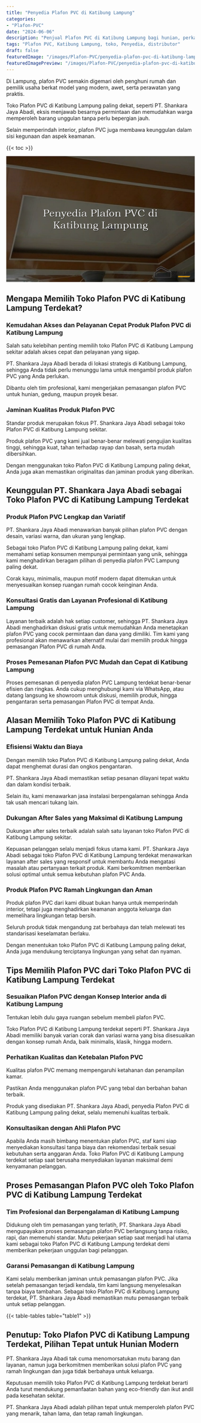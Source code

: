 ```yaml
---
title: "Penyedia Plafon PVC di Katibung Lampung"
categories:
- "Plafon-PVC"
date: "2024-06-06"
description: "Penjual Plafon PVC di Katibung Lampung bagi hunian, perkantoran, dan gerai. Produk terbaik, variasi motif, variasi warna menarik, dengan layanan instalasi dikerjakan oleh tim profesional serta kepastian resmi!|Servis penjualan Plafon PVC di Katibung Lampung untuk keperluan tempat tinggal, perkantoran, atau toko, dengan plafon unggulan dan pemasangan oleh tenaga ahli ahli dan jaminan resmi.|Solusi Plafon PVC di Katibung Lampung yang terpercaya untuk hunian, kantor, dan ritel, bersama material unggulan dan pemasangan ditangani oleh teknisi profesional dan kepastian resmi.|Penjualan Plafon PVC di Katibung Lampung untuk hunian, kantor, serta toko, beserta plafon unggulan dan pemasangan oleh teknisi profesional, disertai dengan kepastian resmi.}"
tags: "Plafon PVC, Katibung Lampung, toko, Penyedia, distributor"
draft: false
featuredImage: "/images/Plafon-PVC/penyedia-plafon-pvc-di-katibung-lampung.png"
featuredImagePreview: "/images/Plafon-PVC/penyedia-plafon-pvc-di-katibung-lampung.png"
---
```


Di Lampung, plafon PVC semakin digemari oleh penghuni rumah dan pemilik usaha berkat model yang modern, awet, serta perawatan yang praktis.

Toko Plafon PVC di Katibung Lampung paling dekat, seperti PT. Shankara Jaya Abadi, eksis menjawab besarnya permintaan dan memudahkan warga memperoleh barang unggulan tanpa perlu bepergian jauh.

Selain memperindah interior, plafon PVC juga membawa keunggulan dalam sisi kegunaan dan aspek keamanan.

{{< toc >}}

![Penyedia Plafon PVC di Katibung Lampung](/images/Plafon-PVC/Penyedia-Plafon-PVC-di-Katibung-Lampung.png)

## Mengapa Memilih Toko Plafon PVC di Katibung Lampung Terdekat?

### Kemudahan Akses dan Pelayanan Cepat Produk Plafon PVC di Katibung Lampung

Salah satu kelebihan penting memilih toko Plafon PVC di Katibung Lampung sekitar adalah akses cepat dan pelayanan yang sigap.

PT. Shankara Jaya Abadi berada di lokasi strategis di Katibung Lampung, sehingga Anda tidak perlu menunggu lama untuk mengambil produk plafon PVC yang Anda perlukan.

Dibantu oleh tim profesional, kami mengerjakan pemasangan plafon PVC untuk hunian, gedung, maupun proyek besar.

### Jaminan Kualitas Produk Plafon PVC

Standar produk merupakan fokus PT. Shankara Jaya Abadi sebagai toko Plafon PVC di Katibung Lampung sekitar.

Produk plafon PVC yang kami jual benar-benar melewati pengujian kualitas tinggi, sehingga kuat, tahan terhadap rayap dan basah, serta mudah dibersihkan.

Dengan menggunakan toko Plafon PVC di Katibung Lampung paling dekat, Anda juga akan memastikan originalitas dan jaminan produk yang diberikan.

## Keunggulan PT. Shankara Jaya Abadi sebagai Toko Plafon PVC di Katibung Lampung Terdekat

### Produk Plafon PVC Lengkap dan Variatif

PT. Shankara Jaya Abadi menawarkan banyak pilihan plafon PVC dengan desain, variasi warna, dan ukuran yang lengkap.

Sebagai toko Plafon PVC di Katibung Lampung paling dekat, kami memahami setiap konsumen mempunyai permintaan yang unik, sehingga kami menghadirkan beragam pilihan di penyedia plafon PVC Lampung paling dekat.

Corak kayu, minimalis, maupun motif modern dapat ditemukan untuk menyesuaikan konsep ruangan rumah cocok keinginan Anda.

### Konsultasi Gratis dan Layanan Profesional di Katibung Lampung

Layanan terbaik adalah hak setiap customer, sehingga PT. Shankara Jaya Abadi menghadirkan diskusi gratis untuk memudahkan Anda menetapkan plafon PVC yang cocok permintaan dan dana yang dimiliki. Tim kami yang profesional akan menawarkan alternatif mulai dari memilih produk hingga pemasangan Plafon PVC di rumah Anda.

### Proses Pemesanan Plafon PVC Mudah dan Cepat di Katibung Lampung

Proses pemesanan di penyedia plafon PVC Lampung terdekat benar-benar efisien dan ringkas. Anda cukup menghubungi kami via WhatsApp, atau datang langsung ke showroom untuk diskusi, memilih produk, hingga pengantaran serta pemasangan Plafon PVC di tempat Anda.

## Alasan Memilih Toko Plafon PVC di Katibung Lampung Terdekat untuk Hunian Anda

### Efisiensi Waktu dan Biaya

Dengan memilih toko Plafon PVC di Katibung Lampung paling dekat, Anda dapat menghemat durasi dan ongkos pengantaran.

PT. Shankara Jaya Abadi memastikan setiap pesanan dilayani tepat waktu dan dalam kondisi terbaik.

Selain itu, kami menawarkan jasa instalasi berpengalaman sehingga Anda tak usah mencari tukang lain.

### Dukungan After Sales yang Maksimal di Katibung Lampung

Dukungan after sales terbaik adalah salah satu layanan toko Plafon PVC di Katibung Lampung sekitar.

Kepuasan pelanggan selalu menjadi fokus utama kami. PT. Shankara Jaya Abadi sebagai toko Plafon PVC di Katibung Lampung terdekat menawarkan layanan after sales yang responsif untuk membantu Anda mengatasi masalah atau pertanyaan terkait produk. Kami berkomitmen memberikan solusi optimal untuk semua kebutuhan plafon PVC Anda.

### Produk Plafon PVC Ramah Lingkungan dan Aman

Produk plafon PVC dari kami dibuat bukan hanya untuk memperindah interior, tetapi juga menghadirkan keamanan anggota keluarga dan memelihara lingkungan tetap bersih.

Seluruh produk tidak mengandung zat berbahaya dan telah melewati tes standarisasi keselamatan berlaku.

Dengan menentukan toko Plafon PVC di Katibung Lampung paling dekat, Anda juga mendukung terciptanya lingkungan yang sehat dan nyaman.

## Tips Memilih Plafon PVC dari Toko Plafon PVC di Katibung Lampung Terdekat

### Sesuaikan Plafon PVC dengan Konsep Interior anda di Katibung Lampung

Tentukan lebih dulu gaya ruangan sebelum membeli plafon PVC.

Toko Plafon PVC di Katibung Lampung terdekat seperti PT. Shankara Jaya Abadi memiliki banyak varian corak dan variasi warna yang bisa disesuaikan dengan konsep rumah Anda, baik minimalis, klasik, hingga modern.

### Perhatikan Kualitas dan Ketebalan Plafon PVC

Kualitas plafon PVC memang mempengaruhi ketahanan dan penampilan kamar.

Pastikan Anda menggunakan plafon PVC yang tebal dan berbahan bahan terbaik.

Produk yang disediakan PT. Shankara Jaya Abadi, penyedia Plafon PVC di Katibung Lampung paling dekat, selalu memenuhi kualitas terbaik.

### Konsultasikan dengan Ahli Plafon PVC

Apabila Anda masih bimbang menentukan plafon PVC, staf kami siap menyediakan konsultasi tanpa biaya dan rekomendasi terbaik sesuai kebutuhan serta anggaran Anda. Toko Plafon PVC di Katibung Lampung terdekat setiap saat berusaha menyediakan layanan maksimal demi kenyamanan pelanggan.

## Proses Pemasangan Plafon PVC oleh Toko Plafon PVC di Katibung Lampung Terdekat

### Tim Profesional dan Berpengalaman di Katibung Lampung

Didukung oleh tim pemasangan yang terlatih, PT. Shankara Jaya Abadi mengupayakan proses pemasangan plafon PVC berlangsung tanpa risiko, rapi, dan memenuhi standar. Mutu pekerjaan setiap saat menjadi hal utama kami sebagai toko Plafon PVC di Katibung Lampung terdekat demi memberikan pekerjaan unggulan bagi pelanggan.

### Garansi Pemasangan di Katibung Lampung

Kami selalu memberikan jaminan untuk pemasangan plafon PVC. Jika setelah pemasangan terjadi kendala, tim kami langsung menyelesaikan tanpa biaya tambahan. Sebagai toko Plafon PVC di Katibung Lampung terdekat, PT. Shankara Jaya Abadi memastikan mutu pemasangan terbaik untuk setiap pelanggan.

{{< table-tables table="table1" >}}

## Penutup: Toko Plafon PVC di Katibung Lampung Terdekat, Pilihan Tepat untuk Hunian Modern

PT. Shankara Jaya Abadi tak cuma menomorsatukan mutu barang dan layanan, namun juga berkomitmen memberikan solusi plafon PVC yang ramah lingkungan dan juga tidak berbahaya untuk keluarga.

Keputusan memilih toko Plafon PVC di Katibung Lampung terdekat berarti Anda turut mendukung pemanfaatan bahan yang eco-friendly dan ikut andil pada kesehatan sekitar.

PT. Shankara Jaya Abadi adalah pilihan tepat untuk memperoleh plafon PVC yang menarik, tahan lama, dan tetap ramah lingkungan.
